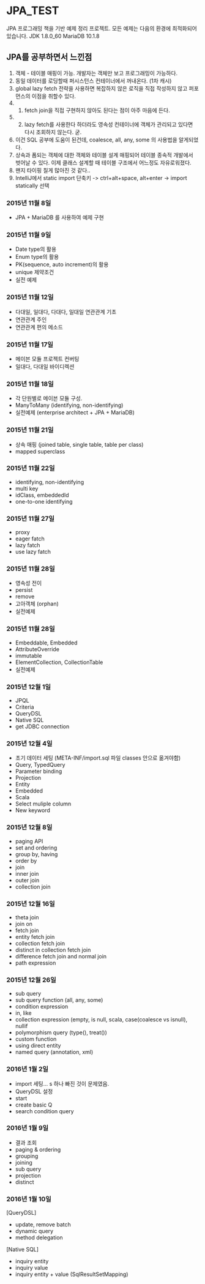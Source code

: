 # JPA_TEST

JPA 프로그래밍 책을 기반 예제 정리 프로젝트.
모든 예제는 다음의 환경에 최적화되어있습니다.
JDK 1.8.0_60
MariaDB 10.1.8

## JPA를 공부하면서 느낀점
1. 객체 - 테이블 매핑이 가능. 개발자는 객체만 보고 프로그래밍이 가능하다.
2. 동일 데이터를 로딩할때 퍼시스턴스 컨테이너에서 꺼내온다. (1차 캐시)
3. global lazy fetch 전략을 사용하면 복잡하지 않은 로직을 직접 작성하지 않고 퍼포먼스의 이점을 취할수 있다.
3. 1) fetch join을 직접 구현하지 않아도 된다는 점이 아주 마음에 든다.  
3. 2) lazy fetch를 사용한다 하더라도 영속성 컨테이너에 객체가 관리되고 있다면 다시 조회하지 않는다. 굳.
4. 이건 SQL 공부에 도움이 된건데, coalesce, all, any, some 의 사용법을 알게되었다.
5. 상속과 폼되는 객체에 대한 객체와 테이블 설계 매핑되어 테이블 종속적 개발에서 벗어날 수 있다. 이제 클래스 설계할 때 테이블 구조에서 어느정도 자유로워졌다.
6. 왠지 타이핑 칠게 많아진 것 같다..
7. IntelliJ에서 static import 단축키 -> ctrl+alt+space, alt+enter -> import statically 선택

### 2015년 11월 8일
- JPA + MariaDB 를 사용하여 예제 구현

### 2015년 11월 9일
- Date type의 활용
- Enum type의 활용
- PK(sequence, auto increment)의 활용
- unique 제약조건
- 실전 예제

### 2015년 11월 12일
- 다대일, 일대다, 다대다, 일대일 연관관계 기초
- 연관관계 주인
- 연관관계 편의 메소드

### 2015년 11월 17일
- 메이븐 모듈 프로젝트 컨버팅
- 일대다, 다대일 바이디렉션

### 2015년 11월 18일
- 각 단원별로 메이븐 모듈 구성.
- ManyToMany (identifying, non-identifying)
- 실전예제 (enterprise architect + JPA + MariaDB)

### 2015년 11월 21일
- 상속 매핑 (joined table, single table, table per class)
- mapped superclass

### 2015년 11월 22일
- identifying, non-identifying
- multi key
- idClass, embeddedId
- one-to-one identifying

### 2015년 11월 27일
- proxy
- eager fatch
- lazy fatch
- use lazy fatch

### 2015년 11월 28일
- 영속성 전이
-  persist
-  remove
- 고아객체 (orphan)
- 실전예제

### 2015년 11월 28일
- Embeddable, Embedded
- AttributeOverride
- immutable
- ElementCollection, CollectionTable
- 실전예제

### 2015년 12월 1일
- JPQL
- Criteria
- QueryDSL
- Native SQL
- get JDBC connection

### 2015년 12월 4일
- 초기 데이터 세팅 (META-INF/import.sql 파일 classes 안으로 옮겨야함)
- Query, TypedQuery
- Parameter binding
- Projection
- Entity
- Embedded
- Scala
- Select muliple column
- New keyword

### 2015년 12월 8일
- paging API
- set and ordering
- group by, having
- order by
- join
- inner join
- outer join
- collection join

### 2015년 12월 16일
- theta join
- join on
- fetch join
- entity fetch join
- collection fetch join
- distinct in collection fetch join
- difference fetch join and normal join
- path expression

### 2015년 12월 26일
- sub query
- sub query function (all, any, some)
- condition expression
- in, like
- collection expression (empty, is null, scala, case(coalesce vs isnull), nullif
- polymorphism query (type(), treat())
- custom function
- using direct entity
- named query (annotation, xml)

### 2016년 1월 2일

- import 세팅... s 하나 빠진 것이 문제였음.
- QueryDSL 설정
- start
- create basic Q
- search condition query

### 2016년 1월 9일

- 결과 조회
- paging & ordering
- grouping
- joining
- sub query
- projection
- distinct

### 2016년 1월 10일

[QueryDSL]
- update, remove batch
- dynamic query
- method delegation

[Native SQL]
- inquiry entity
- inquiry value
- inquiry entity + value (SqlResultSetMapping)
